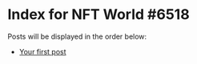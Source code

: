 # Index for NFT World #6518
Posts will be displayed in the order below:

- [Your first post](./001-first.md)

